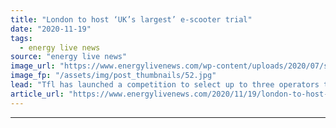 ```yaml
---
title: "London to host ‘UK’s largest’ e-scooter trial"
date: "2020-11-19"
tags: 
  - energy live news
source: "energy live news"
image_url: "https://www.energylivenews.com/wp-content/uploads/2020/07/shutterstock_1457972852-1.jpg"
image_fp: "/assets/img/post_thumbnails/52.jpg"
lead: "Tfl has launched a competition to select up to three operators to take part in a 12-month trial of rental e-scooters"
article_url: "https://www.energylivenews.com/2020/11/19/london-to-host-uks-largest-e-scooter-trial/"
---
```


---

